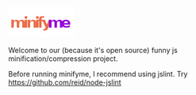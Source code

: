 ![Alt text](https://github.com/cathoderay/minifyme/raw/master/wiki/minifyme.png)

Welcome to our (because it's open source) funny js minification/compression project.

Before running minifyme, I recommend using jslint. Try https://github.com/reid/node-jslint